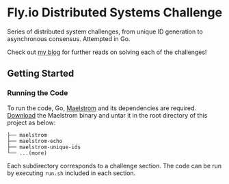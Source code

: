 # Fly.io Distributed Systems Challenge

Series of distributed system challenges, from unique ID generation to asynchronous consensus. Attempted in Go.

Check out [my blog](https://woosang.io) for further reads on solving each of the challenges!

## Getting Started

### Running the Code
To run the code, Go, [Maelstrom](https://github.com/jepsen-io/maelstrom) and its dependencies are required. [Download](https://github.com/jepsen-io/maelstrom/releases) the Maelstrom binary and untar it in the root directory of this project as below:
```
├── maelstrom
├── maelstrom-echo
├── maelstrom-unique-ids
└── ...(more)
```
Each subdirectory corresponds to a challenge section. The code can be run by executing `run.sh` included in each section.
